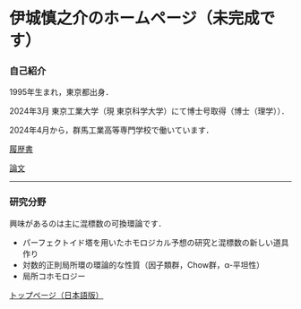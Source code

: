 # 伊城慎之介のホームページ（未完成です）
 
### 自己紹介

1995年生まれ，東京都出身．

2024年3月 東京工業大学（現 東京科学大学）にて博士号取得（博士（理学））．

2024年4月から，群馬工業高等専門学校で働いています．

[履歴書](https://math-ishiro.github.io/CVJP.html)

[論文](https://math-ishiro.github.io/PapersJP.html)

---

### 研究分野

興味があるのは主に混標数の可換環論です．
* パーフェクトイド塔を用いたホモロジカル予想の研究と混標数の新しい道具作り
* 対数的正則局所環の環論的な性質（因子類群，Chow群，α-平坦性）
* 局所コホモロジー

[トップページ（日本語版）](https://math-ishiro.github.io/TopJP.html)

